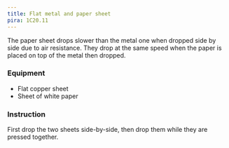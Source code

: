 ```yaml
---
title: Flat metal and paper sheet
pira: 1C20.11
---
```


The paper sheet drops slower than the metal one when dropped side by side due to air resistance. They drop at the same speed when the paper is placed on top of the metal then dropped.

### Equipment ###
- Flat copper sheet
- Sheet of white paper

### Instruction ###
First drop the two sheets side-by-side, then drop them while they are pressed together.